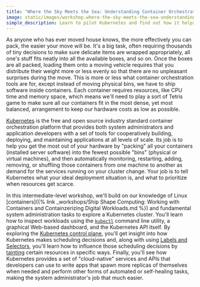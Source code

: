```yaml
---
title: "Where the Sky Meets the Sea: Understanding Container Orchestration with Kubernetes"
image: static/images/workshop.where-the-sky-meets-the-sea-understanding-container-orchestration-with-kubernetes.square.jpg
simple_description: Learn to pilot Kubernetes and find out how it helps you get the most value out of your hardware. Kubernetes is the free, enterprise-grade, cloud-native solution for automated deployment, scaling, and management of containerized applications. This workshop offers an introduction to container orchestration concepts and practices by showing you how to work effectively with `kubectl`, utilize Labels and Selectors, explore various components of the Kubernetes control plane, and more. You'll get your own Kubernetes cluster where you can deploy apps, learn how to influence scheduling decisions, and monitor the health of clustered workloads.
---
```


As anyone who has ever moved house knows, the more effectively you can pack, the easier your move will be. It's a big task, often requiring thousands of tiny decisions to make sure delicate items are wrapped appropriately, all one's stuff fits neatly into all the available boxes, and so on. Once the boxes are all packed, loading them onto a moving vehicle requires that you distribute their weight more or less evenly so that there are no unpleasant surprises during the move. This is more or less what container orchestration tools are for, except instead of moving physical bins, we have to ship software inside containers. Each container requires resources, like CPU time and memory space, which means we'll need to play a sort of Tetris game to make sure all our containers fit in the most dense, yet most balanced, arrangement to keep our hardware costs as low as possible.

[Kubernetes](https://kubernetes.io/) is the free and open source industry standard container orchestration platform that provides both system administrators and application developers with a set of tools for cooperatively building, deploying, and maintaining applications at all levels of scale. Its job is to help you get the most out of your hardware by "packing" all your containers (installed server software) into the fewest possible "bins" (physical or virtual machines), and then automatically monitoring, restarting, adding, removing, or shuffling those containers from one machine to another as demand for the services running on your cluster change. Your job is to tell Kubernetes what your ideal deployment situation is, and what to prioritize when resources get scarce.

In this intermediate-level workshop, we'll build on our knowledge of Linux [containers]({% link _workshops/Ship Shape Computing: Working with Containers and Containzerizing Digital Workloads.md %}) and fundamental system administration tasks to explore a Kubernetes cluster. You'll learn how to inspect workloads using the [`kubectl`](https://kubernetes.io/docs/reference/kubectl/overview/) command line utility, a graphical Web-based dashboard, and the Kubernetes API itself. By exploring the [Kubernetes control plane](https://kubernetes.io/docs/concepts/overview/components/), you'll get insight into how Kubernetes makes scheduling decisions and, along with using [Labels and Selectors](https://kubernetes.io/docs/concepts/overview/working-with-objects/labels/), you'll learn how to influence those scheduling decisions by [tainting](https://kubernetes.io/docs/concepts/scheduling-eviction/taint-and-toleration/) certain resources in specific ways. Finally, you'll see how Kubernetes provides a set of "cloud-native" services and APIs that developers can use to write apps that spawn more replicas of themselves when needed and perform other forms of automated or self-healing tasks, making the system administrator's job that much easier.
